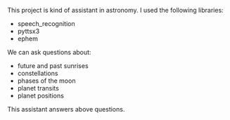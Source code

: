 This project is kind of assistant in astronomy. I used the following libraries:
- speech_recognition
- pyttsx3
- ephem

We can ask questions about:
- future and past sunrises
- constellations
- phases of the moon
- planet transits
- planet positions

This assistant answers above questions. 
